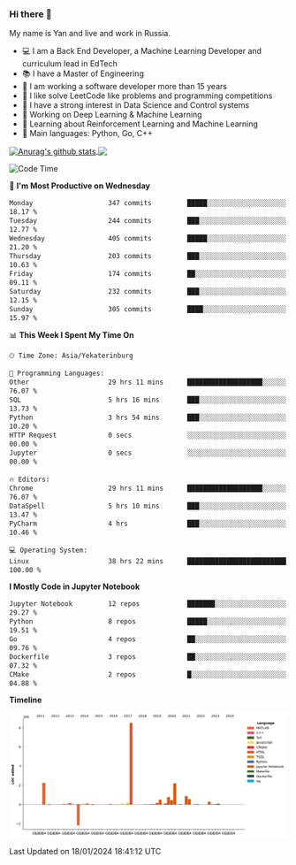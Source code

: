 ### Hi there 👋

My name is Yan and live and work in Russia.

- 💻 I am a Back End Developer, a Machine Learning Developer and curriculum lead in EdTech
- 📚 I have a Master of Engineering
- 🤔 I am working a software developer more than 15 years
- 🌱 I like solve LeetCode like problems and programming competitions
- 📝 I have a strong interest in Data Science and Control systems
- 🔭 Working on Deep Learning & Machine Learning
- 🌱 Learning about Reinforcement Learning and Machine Learning
- 🌟 Main languages: Python, Go, C++

<!--


**yanchick/yanchick** is a ✨ _special_ ✨ repository because its `README.md` (this file) appears on your GitHub profile.

Here are some ideas to get you started:

- I am a self taught Full Stack Developer and a Machine Learning Developer
- 🌱 I’m currently learning ...
- 👯 I’m looking to collaborate on ...
- 🤔 I’m looking for help with ...
- 💬 Ask me about ...
- 📫 How to reach me: ...
- 😄 Pronouns: ...
- ⚡ Fun fact: ...

-->


<a href="https://github.com/anuraghazra/github-readme-stats">
    <img align="center" src="https://github-readme-stats.vercel.app/api?username=yanchick&count_private=true" alt="Anurag's github stats" />
</a>
<a href="https://github.com/anuraghazra/github-readme-stats">
    <img align="center" src="https://github-readme-stats.vercel.app/api/top-langs/?username=yanchick&hide=javascript,html,CSS" />
</a>

<!--START_SECTION:waka-->
![Code Time](http://img.shields.io/badge/Code%20Time-1%2C336%20hrs%2014%20mins-blue)

📅 **I'm Most Productive on Wednesday** 

```text
Monday                   347 commits         █████░░░░░░░░░░░░░░░░░░░░   18.17 % 
Tuesday                  244 commits         ███░░░░░░░░░░░░░░░░░░░░░░   12.77 % 
Wednesday                405 commits         █████░░░░░░░░░░░░░░░░░░░░   21.20 % 
Thursday                 203 commits         ███░░░░░░░░░░░░░░░░░░░░░░   10.63 % 
Friday                   174 commits         ██░░░░░░░░░░░░░░░░░░░░░░░   09.11 % 
Saturday                 232 commits         ███░░░░░░░░░░░░░░░░░░░░░░   12.15 % 
Sunday                   305 commits         ████░░░░░░░░░░░░░░░░░░░░░   15.97 % 
```


📊 **This Week I Spent My Time On** 

```text
🕑︎ Time Zone: Asia/Yekaterinburg

💬 Programming Languages: 
Other                    29 hrs 11 mins      ███████████████████░░░░░░   76.07 % 
SQL                      5 hrs 16 mins       ███░░░░░░░░░░░░░░░░░░░░░░   13.73 % 
Python                   3 hrs 54 mins       ███░░░░░░░░░░░░░░░░░░░░░░   10.20 % 
HTTP Request             0 secs              ░░░░░░░░░░░░░░░░░░░░░░░░░   00.00 % 
Jupyter                  0 secs              ░░░░░░░░░░░░░░░░░░░░░░░░░   00.00 % 

🔥 Editors: 
Chrome                   29 hrs 11 mins      ███████████████████░░░░░░   76.07 % 
DataSpell                5 hrs 10 mins       ███░░░░░░░░░░░░░░░░░░░░░░   13.47 % 
PyCharm                  4 hrs               ███░░░░░░░░░░░░░░░░░░░░░░   10.46 % 

💻 Operating System: 
Linux                    38 hrs 22 mins      █████████████████████████   100.00 % 
```

**I Mostly Code in Jupyter Notebook** 

```text
Jupyter Notebook         12 repos            ███████░░░░░░░░░░░░░░░░░░   29.27 % 
Python                   8 repos             █████░░░░░░░░░░░░░░░░░░░░   19.51 % 
Go                       4 repos             ██░░░░░░░░░░░░░░░░░░░░░░░   09.76 % 
Dockerfile               3 repos             ██░░░░░░░░░░░░░░░░░░░░░░░   07.32 % 
CMake                    2 repos             █░░░░░░░░░░░░░░░░░░░░░░░░   04.88 % 
```



**Timeline**

![Lines of Code chart](https://raw.githubusercontent.com/yanchick/yanchick/main/assets/bar_graph.png)


 Last Updated on 18/01/2024 18:41:12 UTC
<!--END_SECTION:waka-->

